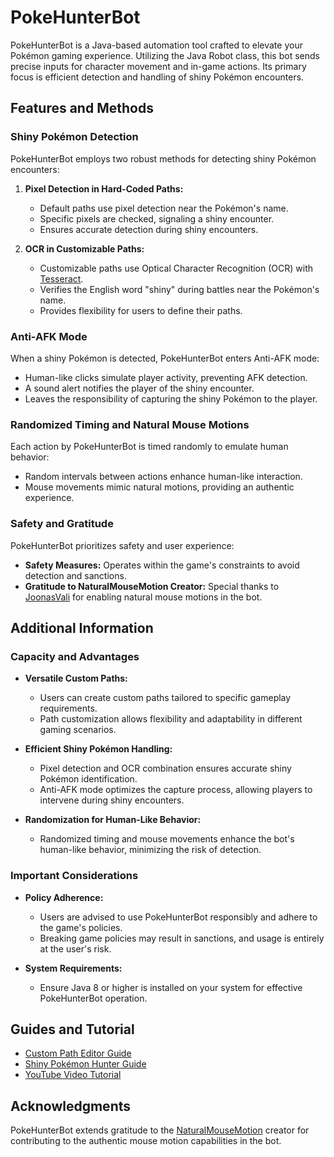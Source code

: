 # PokeHunterBot

PokeHunterBot is a Java-based automation tool crafted to elevate your Pokémon gaming experience. Utilizing the Java Robot class, this bot sends precise inputs for character movement and in-game actions. Its primary focus is efficient detection and handling of shiny Pokémon encounters.

## Features and Methods

### Shiny Pokémon Detection

PokeHunterBot employs two robust methods for detecting shiny Pokémon encounters:

1. **Pixel Detection in Hard-Coded Paths:**
   - Default paths use pixel detection near the Pokémon's name.
   - Specific pixels are checked, signaling a shiny encounter.
   - Ensures accurate detection during shiny encounters.

2. **OCR in Customizable Paths:**
   - Customizable paths use Optical Character Recognition (OCR) with [Tesseract](https://github.com/tesseract-ocr/tessdata/releases).
   - Verifies the English word "shiny" during battles near the Pokémon's name.
   - Provides flexibility for users to define their paths.

### Anti-AFK Mode

When a shiny Pokémon is detected, PokeHunterBot enters Anti-AFK mode:
   - Human-like clicks simulate player activity, preventing AFK detection.
   - A sound alert notifies the player of the shiny encounter.
   - Leaves the responsibility of capturing the shiny Pokémon to the player.

### Randomized Timing and Natural Mouse Motions

Each action by PokeHunterBot is timed randomly to emulate human behavior:
   - Random intervals between actions enhance human-like interaction.
   - Mouse movements mimic natural motions, providing an authentic experience.

### Safety and Gratitude

PokeHunterBot prioritizes safety and user experience:
   - **Safety Measures:** Operates within the game's constraints to avoid detection and sanctions.
   - **Gratitude to NaturalMouseMotion Creator:** Special thanks to [JoonasVali](https://github.com/JoonasVali/NaturalMouseMotion.git) for enabling natural mouse motions in the bot.

## Additional Information

### Capacity and Advantages

- **Versatile Custom Paths:**
  - Users can create custom paths tailored to specific gameplay requirements.
  - Path customization allows flexibility and adaptability in different gaming scenarios.

- **Efficient Shiny Pokémon Handling:**
  - Pixel detection and OCR combination ensures accurate shiny Pokémon identification.
  - Anti-AFK mode optimizes the capture process, allowing players to intervene during shiny encounters.

- **Randomization for Human-Like Behavior:**
  - Randomized timing and mouse movements enhance the bot's human-like behavior, minimizing the risk of detection.

### Important Considerations

- **Policy Adherence:**
  - Users are advised to use PokeHunterBot responsibly and adhere to the game's policies.
  - Breaking game policies may result in sanctions, and usage is entirely at the user's risk.

- **System Requirements:**
  - Ensure Java 8 or higher is installed on your system for effective PokeHunterBot operation.

## Guides and Tutorial

- [Custom Path Editor Guide](#link-to-custom-path-editor-guide)
- [Shiny Pokémon Hunter Guide](#link-to-shiny-pokémon-hunter-guide)
- [YouTube Video Tutorial](#link-to-youtube-video-tutorial)

## Acknowledgments

PokeHunterBot extends gratitude to the [NaturalMouseMotion](https://github.com/JoonasVali/NaturalMouseMotion.git) creator for contributing to the authentic mouse motion capabilities in the bot.
